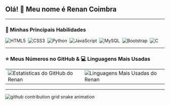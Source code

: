 ## Olá! 👋 Meu nome é Renan Coimbra

---

### 🚀 Minhas Principais Habilidades

<p align="left">
  <img src="https://img.shields.io/badge/HTML5-E34F26?style=for-the-badge&logo=html5&logoColor=white" alt="HTML5"/>&nbsp;
  <img src="https://img.shields.io/badge/CSS3-1572B6?style=for-the-badge&logo=css3&logoColor=white" alt="CSS3"/>&nbsp;
  <img src="https://img.shields.io/badge/Python-3776AB?style=for-the-badge&logo=python&logoColor=white" alt="Python"/>&nbsp;
  <img src="https://img.shields.io/badge/JavaScript-F7DF1E?style=for-the-badge&logo=javascript&logoColor=black" alt="JavaScript"/>&nbsp;
  <img src="https://img.shields.io/badge/MySQL-4479A1?style=for-the-badge&logo=mysql&logoColor=white" alt="MySQL"/>&nbsp;
  <img src="https://img.shields.io/badge/Bootstrap-7952B3?style=for-the-badge&logo=bootstrap&logoColor=white" alt="Bootstrap"/>&nbsp;
  <img src="https://img.shields.io/badge/C-A8B9CC?style=for-the-badge&logo=c&logoColor=white" alt="C"/>
</p>

---

### ⭐ Meus Números no GitHub & 💻 Linguagens Mais Usadas

<div align="center">
  <table>
    <tr>
      <td valign="top">
        <img src="https://github-readme-stats.vercel.app/api?username=Renan2583&show_icons=true&theme=dracula&include_all_commits=true&count_private=true" alt="Estatísticas do GitHub do Renan"/> </td>
      <td valign="top">
        <img src="https://github-readme-stats.vercel.app/api/top-langs/?username=Renan2583&layout=compact&theme=dracula" alt="Linguagens Mais Usadas do Renan"/> </td>
    </tr>
  </table>
</div>

---

<picture align="center">
  <source media="(prefers-color-scheme: dark)" srcset="https://raw.githubusercontent.com/Renan2583/Renan2583/output/github-contribution-grid-snake-dark.svg">
  <source media="(prefers-color-scheme: light)" srcset="https://raw.githubusercontent.com/Renan2583/Renan2583/output/github-contribution-grid-snake-dark.svg">
  <img align="center" alt="github contribution grid snake animation" src="https://raw.githubusercontent.com/Renan2583/Renan2583/output/github-snake-light.svg">
</picture>
